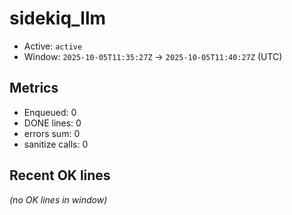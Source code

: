 # sidekiq_llm

- Active: `active`
- Window: `2025-10-05T11:35:27Z` → `2025-10-05T11:40:27Z` (UTC)

## Metrics
- Enqueued: 0
- DONE lines: 0
- errors sum: 0
- sanitize calls: 0

## Recent OK lines
_(no OK lines in window)_

